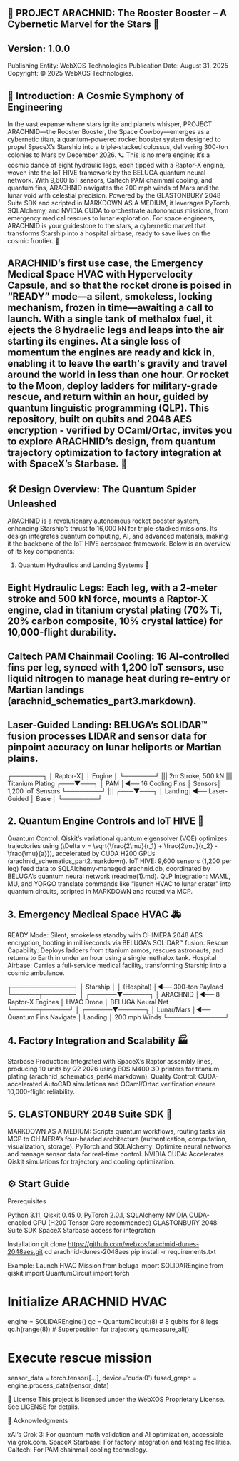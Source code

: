 ## 🚀 PROJECT ARACHNID: The Rooster Booster – A Cybernetic Marvel for the Stars 🌌

## Version: 1.0.0 
Publishing Entity: WebXOS Technologies 
Publication Date: August 31, 2025 Copyright: © 2025 WebXOS Technologies.

## 🌠 Introduction: A Cosmic Symphony of Engineering
In the vast expanse where stars ignite and planets whisper, PROJECT ARACHNID—the Rooster Booster, the Space Cowboy—emerges as a cybernetic titan, a quantum-powered rocket booster system designed to propel SpaceX’s Starship into a triple-stacked colossus, delivering 300-ton colonies to Mars by December 2026. 🪐 This is no mere engine; it’s a cosmic dance of eight hydraulic legs, each tipped with a Raptor-X engine, woven into the IoT HIVE framework by the BELUGA quantum neural network. With 9,600 IoT sensors, Caltech PAM chainmail cooling, and quantum fins, ARACHNID navigates the 200 mph winds of Mars and the lunar void with celestial precision. Powered by the GLASTONBURY 2048 Suite SDK and scripted in MARKDOWN AS A MEDIUM, it leverages PyTorch, SQLAlchemy, and NVIDIA CUDA to orchestrate autonomous missions, from emergency medical rescues to lunar exploration. For space engineers, ARACHNID is your guidestone to the stars, a cybernetic marvel that transforms Starship into a hospital airbase, ready to save lives on the cosmic frontier. 🌟

## ARACHNID’s first use case, the Emergency Medical Space HVAC with Hypervelocity Capsule, and so that the rocket drone is poised in “READY” mode—a silent, smokeless, locking mechanism, frozen in time—awaiting a call to launch. With a single tank of methalox fuel, it ejects the 8 hydraelic legs and leaps into the air starting its engines. At a single loss of momentum the engines are ready and kick in, enabling it to leave the earth's gravity and travel around the world in less than one hour. Or rocket to the Moon, deploy ladders for military-grade rescue, and return within an hour, guided by quantum linguistic programming (QLP). This repository, built on qubits and 2048 AES encryption - verified by OCaml/Ortac, invites you to explore ARACHNID’s design, from quantum trajectory optimization to factory integration at with SpaceX’s Starbase. 🚀

## 🛠️ Design Overview: The Quantum Spider Unleashed
ARACHNID is a revolutionary autonomous rocket booster system, enhancing Starship’s thrust to 16,000 kN for triple-stacked missions. Its design integrates quantum computing, AI, and advanced materials, making it the backbone of the IoT HIVE aerospace framework. Below is an overview of its key components:
1. Quantum Hydraulics and Landing Systems 🦿

## Eight Hydraulic Legs: Each leg, with a 2-meter stroke and 500 kN force, mounts a Raptor-X engine, clad in titanium crystal plating (70% Ti, 20% carbon composite, 10% crystal lattice) for 10,000-flight durability.

## Caltech PAM Chainmail Cooling: 16 AI-controlled fins per leg, synced with 1,200 IoT sensors, use liquid nitrogen to manage heat during re-entry or Martian landings (arachnid_schematics_part3.markdown).

## Laser-Guided Landing: BELUGA’s SOLIDAR™ fusion processes LIDAR and sensor data for pinpoint accuracy on lunar heliports or Martian plains.

   ┌───────┐
   │ Raptor-X│
   │ Engine  │
   └───────┘
       |||        2m Stroke, 500 kN
       |||        Titanium Plating
   ┌───▼───┐
   │  PAM   │◄── 16 Cooling Fins
   │ Sensors│     1,200 IoT Sensors
   └────────┘
       |||
   ┌───▼───┐
   │ Landing│◄── Laser-Guided
   │  Base  │
   └────────┘

## 2. Quantum Engine Controls and IoT HIVE 🧠

Quantum Control: Qiskit’s variational quantum eigensolver (VQE) optimizes trajectories using (\Delta v = \sqrt{\frac{2\mu}{r_1} + \frac{2\mu}{r_2} - \frac{\mu}{a}}), accelerated by CUDA H200 GPUs (arachnid_schematics_part2.markdown).
IoT HIVE: 9,600 sensors (1,200 per leg) feed data to SQLAlchemy-managed arachnid.db, coordinated by BELUGA’s quantum neural network (readme(1).md).
QLP Integration: MAML, MU, and YORGO translate commands like “launch HVAC to lunar crater” into quantum circuits, scripted in MARKDOWN and routed via MCP.

## 3. Emergency Medical Space HVAC 🚑

READY Mode: Silent, smokeless standby with CHIMERA 2048 AES encryption, booting in milliseconds via BELUGA’s SOLIDAR™ fusion.
Rescue Capability: Deploys ladders from titanium armos, rescues astronauts, and returns to Earth in under an hour using a single methalox tank.
Hospital Airbase: Carries a full-service medical facility, transforming Starship into a cosmic ambulance.

   ┌──────────────┐
   │  Starship    │
   │  (Hospital)  │◄── 300-ton Payload
   └──────┬───────┘
          │
   ┌──────▼──────┐
   │  ARACHNID   │◄── 8 Raptor-X Engines
   │  HVAC Drone │    BELUGA Neural Net
   └──────┬──────┘
          │
   ┌──────▼──────┐
   │ Lunar/Mars  │◄── Quantum Fins Navigate
   │  Landing    │    200 mph Winds
   └─────────────┘

## 4. Factory Integration and Scalability 🏭

Starbase Production: Integrated with SpaceX’s Raptor assembly lines, producing 10 units by Q2 2026 using EOS M400 3D printers for titanium plating (arachnid_schematics_part4.markdown).
Quality Control: CUDA-accelerated AutoCAD simulations and OCaml/Ortac verification ensure 10,000-flight reliability.

## 5. GLASTONBURY 2048 Suite SDK 🌌

MARKDOWN AS A MEDIUM: Scripts quantum workflows, routing tasks via MCP to CHIMERA’s four-headed architecture (authentication, computation, visualization, storage).
PyTorch and SQLAlchemy: Optimize neural networks and manage sensor data for real-time control.
NVIDIA CUDA: Accelerates Qiskit simulations for trajectory and cooling optimization.


## ⚙️ Start Guide
Prerequisites

Python 3.11, Qiskit 0.45.0, PyTorch 2.0.1, SQLAlchemy
NVIDIA CUDA-enabled GPU (H200 Tensor Core recommended)
GLASTONBURY 2048 Suite SDK
SpaceX Starbase access for integration

Installation
git clone https://github.com/webxos/arachnid-dunes-2048aes.git
cd arachnid-dunes-2048aes
pip install -r requirements.txt

Example: Launch HVAC Mission
from beluga import SOLIDAREngine
from qiskit import QuantumCircuit
import torch

# Initialize ARACHNID HVAC
engine = SOLIDAREngine()
qc = QuantumCircuit(8)  # 8 qubits for 8 legs
qc.h(range(8))  # Superposition for trajectory
qc.measure_all()

# Execute rescue mission
sensor_data = torch.tensor([...], device='cuda:0')
fused_graph = engine.process_data(sensor_data)



📜 License
This project is licensed under the WebXOS Proprietary License. See LICENSE for details.

🌟 Acknowledgments

xAI’s Grok 3: For quantum math validation and AI optimization, accessible via grok.com.
SpaceX Starbase: For factory integration and testing facilities.
Caltech: For PAM chainmail cooling technology.
